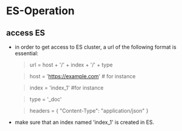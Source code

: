 # ES-Operation

## access ES
* in order to get access to ES cluster, a url of the following format is essential:

  >url = host + '/' + index + '/' + type
  
  >host = 'https://example.com' # for instance
  
  >index = 'index_1' #for instance
  
  >type = '_doc'
    
  >headers = { "Content-Type": "application/json" }

* make sure that an index named 'index_1' is created in ES.

## 